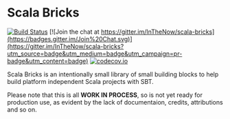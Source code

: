 # Scala Bricks

[![Build Status](https://api.travis-ci.org/inTheNow/scala-bricks.png)](https://travis-ci.org/InTheNow/scala-bricks)
[![Join the chat at
https://gitter.im/InTheNow/scala-bricks](https://badges.gitter.im/Join%20Chat.svg)](https://gitter.im/InTheNow/scala-bricks?utm_source=badge&utm_medium=badge&utm_campaign=pr-badge&utm_content=badge)
[![codecov.io](http://codecov.io/github/InTheNow/scala-bricks/coverage.svg?branch=master)](http://codecov.io/github/InTheNow/scala-bricks?branch=master)

Scala Bricks is an intentionally small library of small building blocks to help build platform independent Scala projects with SBT.

Please note that this is all __WORK IN PROCESS__, so is not yet ready for production use, as evident by the lack of documentaion, credits, attributions and so on. 
